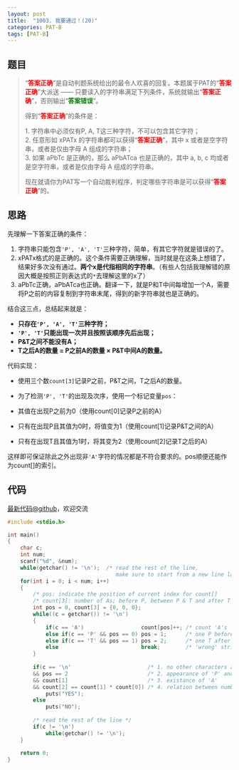 ```yaml
---
layout: post
title:  "1003. 我要通过！(20)"
categories: PAT-B
tags: [PAT-B]
---
```

## 题目

> <div id="problemContent">
> <p>“<b><font color="red">答案正确</font></b>”是自动判题系统给出的最令人欢喜的回复。本题属于PAT的“<b><font color="red">答案正确</font></b>”大派送 —— 只要读入的字符串满足下列条件，系统就输出“<b><font color="red">答案正确</font></b>”，否则输出“<b><font color="green">答案错误</font></b>”。</p>
> <p>得到“<b><font color="red">答案正确</font></b>”的条件是：</p>
> <p>
> 1. 字符串中必须仅有P, A, T这三种字符，不可以包含其它字符；<br/>
> 2. 任意形如 xPATx 的字符串都可以获得“<b><font color="red">答案正确</font></b>”，其中 x 或者是空字符串，或者是仅由字母 A 组成的字符串；<br/>
> 3. 如果 aPbTc 是正确的，那么 aPbATca 也是正确的，其中 a, b, c 均或者是空字符串，或者是仅由字母 A 组成的字符串。</p>
> 
> 现在就请你为PAT写一个自动裁判程序，判定哪些字符串是可以获得“<b><font color="red">答案正确</font></b>”的。</div>

## 思路

先理解一下答案正确的条件：

1. 字符串只能包含`'P', 'A', 'T'`三种字符，简单，有其它字符就是错误的了。
2. xPATx格式的是正确的。这个条件需要正确理解，当时就是在这条上想错了，结果好多次没有通过。**两个x是代指相同的字符串**。（有些人包括我理解错的原因大概是按照正则表达式的`*`去理解这里的x了）
3. aPbTc正确，aPbATca也正确。翻译一下，就是P和T中间每增加一个A，需要将P之前的内容复制到字符串末尾，得到的新字符串就也是正确的。

结合这三点，总结起来就是：
- **只存在`'P', 'A', 'T'`三种字符；**
- **`'P', 'T'`只能出现一次并且按照该顺序先后出现；**
- **P&T之间不能没有A；**
- **T之后A的数量 = P之前A的数量 × P&T中间A的数量。**

代码实现：

* 使用三个数`count[3]`记录P之前，P&T之间，T之后A的数量。
* 为了检测`'P', 'T'`的出现及次序，使用一个标记变量`pos`：

 * 其值在出现P之前为0（使用count[0]记录P之前的A）
 * 只有在出现P且其值为0时，将值变为1（使用count[1]记录P&T之间的A）
 * 只有在出现T且其值为1时，将其变为2（使用count[2]记录T之后的A）

 这样即可保证除此之外出现非`'A'`字符的情况都是不符合要求的。pos顺便还能作为count[]的索引。

## 代码

[最新代码@github](https://github.com/OliverLew/PAT/blob/master/PATBasic/1003.c)，欢迎交流
```c
#include <stdio.h>

int main()
{
    char c;
    int num;
    scanf("%d", &num);
    while(getchar() != '\n');  /* read the rest of the line, 
                                  make sure to start from a new line later */
    for(int i = 0; i < num; i++)
    {
        /* pos: indicate the position of current index for count[]     */
        /* count[3]: number of As; before P, between P & T and after T */
        int pos = 0, count[3] = {0, 0, 0};
        while((c = getchar()) != '\n')
        {
            if(c == 'A')                  count[pos]++; /* count 'A's     */
            else if(c == 'P' && pos == 0) pos = 1;      /* one P before T */
            else if(c == 'T' && pos == 1) pos = 2;      /* one T after P  */
            else                          break;        /* 'wrong' string */
        }
        
        if(c == '\n'                        /* 1. no other characters at end */
        && pos == 2                         /* 2. appearance of 'P' and 'T'  */
        && count[1]                         /* 3. existance of 'A'           */
        && count[2] == count[1] * count[0]) /* 4. relation between numbers   */   
            puts("YES");
        else
            puts("NO");
        
        /* read the rest of the line */
        if(c != '\n')   
            while(getchar() != '\n'); 
    }
    
    return 0;
}

```